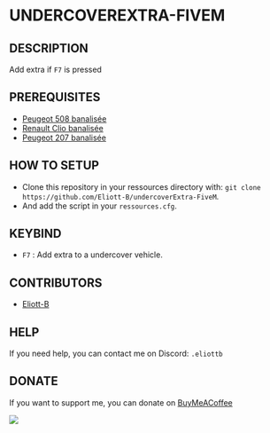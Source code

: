 # UNDERCOVEREXTRA-FIVEM

## DESCRIPTION
Add extra if `F7` is pressed

## PREREQUISITES
- [Peugeot 508 banalisée](https://urgencesmods.fr/mods/vehicules/peugeot-508-banalisee-non-els-fivem-add-on/)
- [Renault Clio banalisée](https://urgencesmods.fr/mods/vehicules/non-els-clio-5-banalisee-by-vmodding-victor-fivem-addon-solo/)
- [Peugeot 207 banalisée](https://urgencesmods.fr/mods/vehicules/peugeot-207-banalise-non-els/)

## HOW TO SETUP
 - Clone this repository in your ressources directory with: `git clone https://github.com/Eliott-B/undercoverExtra-FiveM`.
 - And add the script in your `ressources.cfg`.

## KEYBIND
 - `F7` : Add extra to a undercover vehicle.

## CONTRIBUTORS

- [Eliott-B](https://github.com/Eliott-B)

## HELP

If you need help, you can contact me on Discord: `.eliottb`

## DONATE

If you want to support me, you can donate on [BuyMeACoffee](https://www.buymeacoffee.com/eliottb)

<a href="https://www.buymeacoffee.com/eliottb"><img src="https://img.buymeacoffee.com/button-api/?text=Buy me a coffee&emoji=&slug=eliottb&button_colour=FFDD00&font_colour=000000&font_family=Cookie&outline_colour=000000&coffee_colour=ffffff" /></a>

